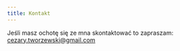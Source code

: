```yaml
---
title: Kontakt
---
```


Jeśli masz ochotę się ze mna skontaktować to zapraszam:<br/>
<a href="mailto:cezary.tworzewski@gmail.com">cezary.tworzewski@gmail.com</a>
